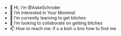 - 👋 Hi, I’m @AskeSchroder
- 👀 I’m interested in Your Momma!
- 🌱 I’m currently learning to get bitches
- 💞️ I’m looking to collaborate on getting bitches
- 📫 How to reach me: if u a bish u kno how to find me

<!---
AskeSchroder/AskeSchroder is a ✨ special ✨ repository because its `README.md` (this file) appears on your GitHub profile.
You can click the Preview link to take a look at your changes.
--->
